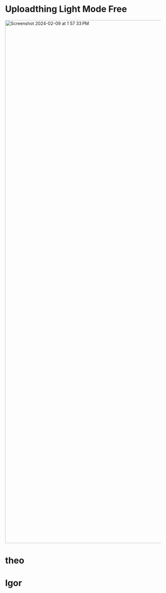 # Uploadthing Light Mode Free
<img width="1695" alt="Screenshot 2024-02-09 at 1 57 33 PM" src="https://github.com/ahmad1702/upload-thing-dark-mode-free/assets/72112379/738f20a1-600a-4151-b061-4ae727d66e9f">

# theo

# Igor